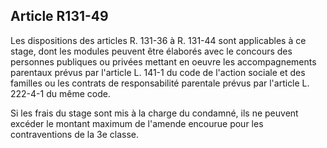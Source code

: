 Article R131-49
----
Les dispositions des articles R. 131-36 à R. 131-44 sont applicables à ce stage,
dont les modules peuvent être élaborés avec le concours des personnes publiques
ou privées mettant en oeuvre les accompagnements parentaux prévus par l'article
L. 141-1 du code de l'action sociale et des familles ou les contrats de
responsabilité parentale prévus par l'article L. 222-4-1 du même code.

Si les frais du stage sont mis à la charge du condamné, ils ne peuvent excéder
le montant maximum de l'amende encourue pour les contraventions de la 3e classe.
